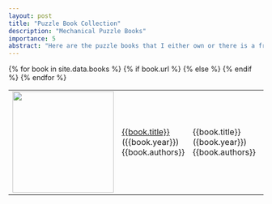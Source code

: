 ```yaml
---
layout: post
title: "Puzzle Book Collection"
description: "Mechanical Puzzle Books"
importance: 5
abstract: "Here are the puzzle books that I either own or there is a free copy available online."
---
```


<table>
  <tbody>
{% for book in site.data.books %}
    <tr>
      <td>
        <img src="{{site.baseurl}}/assets/books/{{book.img}}" height="200">
      </td>
{% if book.url %}
      <td><a href="{{book.url}}" target="\_blank">{{book.title}}</a> ({{book.year}})<br> {{book.authors}}</td>
{% else %}
      <td>{{book.title}} ({book.year}})<br> {{book.authors}}</td>
{% endif %}
      <td>{{book.notes}}</td>
    </tr>
{% endfor %}
  </tbody>
</table>
